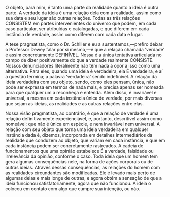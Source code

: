 O objeto, para mim, é tanto uma parte da realidade quanto a ideia é outra parte. A verdade da ideia é uma relação dela com a realidade, assim como sua data e seu lugar são outras relações. Todas as três relações CONSISTEM em partes intervenientes do universo que podem, em cada caso particular, ser atribuídas e catalogadas, e que diferem em cada instância de verdade, assim como diferem com cada data e lugar.

A tese pragmatista, como o Dr. Schiller e eu a sustentamos,—prefiro deixar o Professor Dewey falar por si mesmo,—é que a relação chamada 'verdade' é assim concretamente DEFINÍVEL. Nossa é a única tentativa articulada no campo de dizer positivamente do que a verdade realmente CONSISTE. Nossos denunciadores literalmente não têm nada a opor a isso como uma alternativa. Para eles, quando uma ideia é verdadeira, ela É verdadeira, e aí a questão termina; a palavra 'verdadeira' sendo indefinível. A relação da ideia verdadeira com seu objeto, sendo, como eles pensam, única, não pode ser expressa em termos de nada mais, e precisa apenas ser nomeada para que qualquer um a reconheça e entenda. Além disso, é invariável e universal, a mesma em cada instância única de verdade, por mais diversas que sejam as ideias, as realidades e as outras relações entre elas.

Nossa visão pragmatista, ao contrário, é que a relação de verdade é uma relação definitivamente experienciável, e, portanto, descritível assim como nomeável; que não é única em espécie, e nem invariável nem universal. A relação com seu objeto que torna uma ideia verdadeira em qualquer instância dada é, dizemos, incorporada em detalhes intermediários da realidade que conduzem ao objeto, que variam em cada instância, e que em cada instância podem ser concretamente rastreados. A cadeia de funcionamentos que uma opinião estabelece É a verdade, falsidade ou irrelevância da opinião, conforme o caso. Toda ideia que um homem tem gera algumas consequências nele, na forma de ações corporais ou de outras ideias. Através dessas consequências, as relações do homem com as realidades circundantes são modificadas. Ele é levado mais perto de algumas delas e mais longe de outras, e agora obtém a sensação de que a ideia funcionou satisfatoriamente, agora que não funcionou. A ideia o colocou em contato com algo que cumpre sua intenção, ou não.